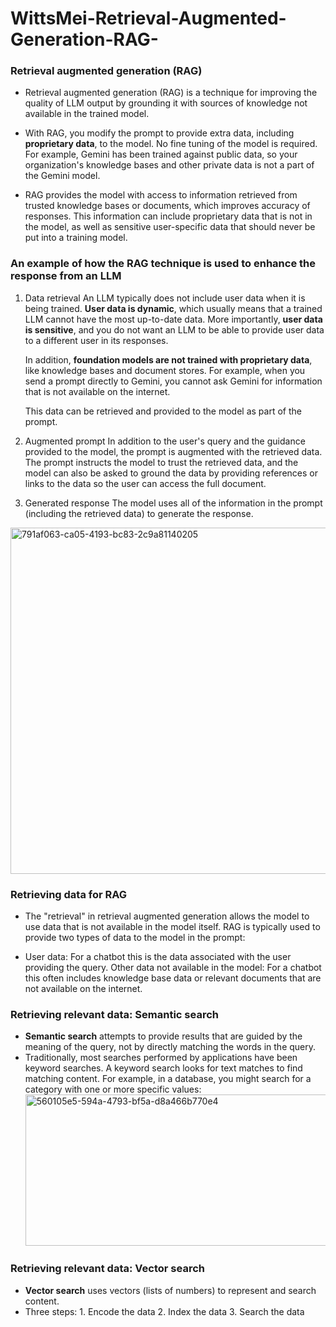 # WittsMei-Retrieval-Augmented-Generation-RAG-

### Retrieval augmented generation (RAG) 
- Retrieval augmented generation (RAG) is a technique for improving the quality of LLM output by grounding it with sources of knowledge not available in the trained model.

- With RAG, you modify the prompt to provide extra data, including **proprietary data**, to the model. No fine tuning of the model is required. For example, Gemini has been trained against public data, so your organization's knowledge bases and other private data is not a part of the Gemini model.

- RAG provides the model with access to information retrieved from trusted knowledge bases or documents, which improves accuracy of responses. This information can include proprietary data that is not in the model, as well as sensitive user-specific data that should never be put into a training model.


### An example of how the RAG technique is used to enhance the response from an LLM
1. Data retrieval
An LLM typically does not include user data when it is being trained. **User data is dynamic**, which usually means that a trained LLM cannot have the most up-to-date data. More importantly, **user data is sensitive**, and you do not want an LLM to be able to provide user data to a different user in its responses.

   In addition, **foundation models are not trained with proprietary data**, like knowledge bases and document stores. For example, when you send a prompt directly to Gemini, you cannot ask Gemini for information that is not    available on the internet.

   This data can be retrieved and provided to the model as part of the prompt.

2. Augmented prompt
In addition to the user's query and the guidance provided to the model, the prompt is augmented with the retrieved data. The prompt instructs the model to trust the retrieved data, and the model can also be asked to ground the data by providing references or links to the data so the user can access the full document.

3. Generated response
The model uses all of the information in the prompt (including the retrieved data) to generate the response.
<img width="1276" height="554" alt="791af063-ca05-4193-bc83-2c9a81140205" src="https://github.com/user-attachments/assets/e185ea73-59ff-45ea-a66d-7d8be416a3dc" />

### Retrieving data for RAG

- The "retrieval" in retrieval augmented generation allows the model to use data that is not available in the model itself. RAG is typically used to provide two types of data to the model in the prompt:

- User data: For a chatbot this is the data associated with the user providing the query.
Other data not available in the model: For a chatbot this often includes knowledge base data or relevant documents that are not available on the internet.

### Retrieving relevant data: Semantic search
- **Semantic search** attempts to provide results that are guided by the meaning of the query, not by directly matching the words in the query.
- Traditionally, most searches performed by applications have been keyword searches. A keyword search looks for text matches to find matching content. For example, in a database, you might search for a category with one or more specific values:
  <img width="1540" height="242" alt="560105e5-594a-4793-bf5a-d8a466b770e4" src="https://github.com/user-attachments/assets/4bc48a36-a7e9-478b-bfb5-3a5818ebf603" />


### Retrieving relevant data: Vector search
- **Vector search** uses vectors (lists of numbers) to represent and search content.
- Three steps: 1. Encode the data   2. Index the data   3. Search the data





